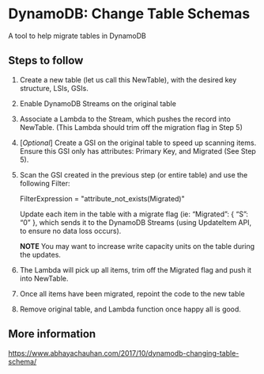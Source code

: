 # DynamoDB: Change Table Schemas
A tool to help migrate tables in DynamoDB

## Steps to follow


1. Create a new table (let us call this NewTable), with the desired key structure, LSIs, GSIs.
2. Enable DynamoDB Streams on the original table
3. Associate a Lambda to the Stream, which pushes the record into NewTable. (This Lambda should trim off the migration flag in Step 5)
4. [*Optional*] Create a GSI on the original table to speed up scanning items. Ensure this GSI only has attributes: Primary Key, and Migrated (See Step 5).
5. Scan the GSI created in the previous step (or entire table) and use the following Filter:

    FilterExpression = "attribute_not_exists(Migrated)"

    Update each item in the table with a migrate flag (ie: “Migrated”: { “S”: “0” }, which sends it to the DynamoDB Streams (using UpdateItem API, to ensure no data loss occurs).

    **NOTE** You may want to increase write capacity units on the table during the updates.
6. The Lambda will pick up all items, trim off the Migrated flag and push it into NewTable.
7. Once all items have been migrated, repoint the code to the new table
8. Remove original table, and Lambda function once happy all is good.

## More information

https://www.abhayachauhan.com/2017/10/dynamodb-changing-table-schema/
